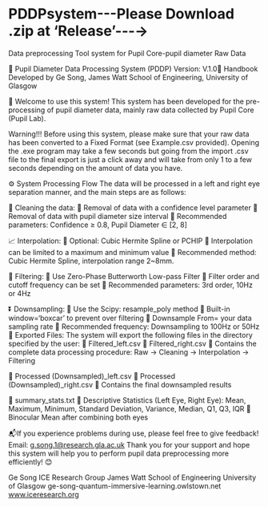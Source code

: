 # PDDPsystem---Please Download .zip at ‘Release’---→
Data preprocessing Tool system for Pupil Core-pupil diameter Raw Data

🎉 Pupil Diameter Data Processing System (PDDP) Version: V.1.0🎉 Handbook
Developed by Ge Song, James Watt School of Engineering, University of Glasgow

📌 Welcome to use this system!
This system has been developed for the pre-processing of pupil diameter data, mainly raw data collected by Pupil Core (Pupil Lab).

Warning!!! Before using this system, please make sure that your raw data has been converted to a Fixed Format (see Example.csv provided). Opening the .exe program may take a few seconds but going from the import .csv file to the final export is just a click away and will take from only 1 to a few seconds depending on the amount of data you have.

⚙ System Processing Flow
The data will be processed in a left and right eye separation manner, and the main steps are as follows:

🧹 Cleaning the data:
	Removal of data with a confidence level parameter
	Removal of data with pupil diameter size interval
	Recommended parameters: Confidence ≥ 0.8, Pupil Diameter ∈ [2, 8]

📈 Interpolation:
	Optional: Cubic Hermite Spline or PCHIP
	Interpolation can be limited to a maximum and minimum value
	Recommended method: Cubic Hermite Spline, interpolation range 2~8mm.

📡 Filtering: 
	Use Zero-Phase Butterworth Low-pass Filter
	Filter order and cutoff frequency can be set
	Recommended parameters: 3rd order, 10Hz or 4Hz

⏬ Downsampling:
	Use the Scipy: resample_poly method
	Built-in window=‘boxcar’ to prevent over filtering
	Downsample From= your data sampling rate
	Recommended frequency: Downsampling to 100Hz or 50Hz
📂 Exported Files:
The system will export the following files in the directory specified by the user:
	Filtered_left.csv
	Filtered_right.csv
	Contains the complete data processing procedure: Raw → Cleaning → Interpolation → Filtering

	Processed (Downsampled)_left.csv
	Processed (Downsampled)_right.csv
	Contains the final downsampled results

	summary_stats.txt
	Descriptive Statistics (Left Eye, Right Eye): Mean, Maximum, Minimum, Standard Deviation, Variance, Median, Q1, Q3, IQR
	Binocular Mean after combining both eyes

📬If you experience problems during use, please feel free to give feedback! Email: g.song.1@research.gla.ac.uk
Thank you for your support and hope this system will help you to perform pupil data preprocessing more efficiently! 😊

Ge Song
ICE Research Group
James Watt School of Engineering
University of Glasgow
ge-song-quantum-immersive-learning.owlstown.net
www.iceresearch.org
